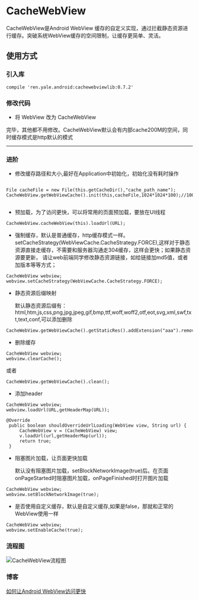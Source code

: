 # CacheWebView

  CacheWebView是Android WebView 缓存的自定义实现，通过拦截静态资源进行缓存。突破系统WebView缓存的空间限制，让缓存更简单、灵活。

## 使用方式

### 引入库

```
compile 'ren.yale.android:cachewebviewlib:0.7.2'
```

### 修改代码

 - 将 WebView 改为 CacheWebView

  完毕，其他都不用修改。CacheWebView默认会有内部cache200M的空间，同时缓存模式是http默认的模式

---

### 进阶

 - 修改缓存路径和大小,最好在Application中初始化，初始化没有耗时操作
 ```

File cacheFile = new File(this.getCacheDir(),"cache_path_name");
CacheWebView.getWebViewCache().init(this,cacheFile,1024*1024*100);//100M


 ```

- 预加载，为了访问更快，可以将常用的页面预加载，要放在UI线程

```
CacheWebView.cacheWebView(this).loadUrl(URL);

```

- 强制缓存，默认是普通缓存，http缓存模式一样。setCacheStrategy(WebViewCache.CacheStrategy.FORCE),这样对于静态资源直接走缓存，不需要和服务器沟通走304缓存，这样会更快；如果静态资源要更新，
请让web前端同学修改静态资源链接，如给链接加md5值，或者加版本等等方式；

```
CacheWebView webview;
webview.setCacheStrategy(WebViewCache.CacheStrategy.FORCE);

```


- 静态资源后缀映射

  默认静态资源后缀有：html,htm,js,css,png,jpg,jpeg,gif,bmp,ttf,woff,woff2,otf,eot,svg,xml,swf,txt,text,conf,可以添加删除

```
CacheWebView.getWebViewCache().getStaticRes().addExtension("aaa").removeExtension("bbb");
```

- 删除缓存

```
CacheWebView webview;
webview.clearCache();

```

或者

```
CacheWebView.getWebViewCache().clean();
```

- 添加header

```
CacheWebView webview;
webview.loadUrl(URL,getHeaderMap(URL));
```

```
@Override
 public boolean shouldOverrideUrlLoading(WebView view, String url) {
     CacheWebView v = (CacheWebView) view;
     v.loadUrl(url,getHeaderMap(url));
     return true;
 }
```

- 阻塞图片加载，让页面更快加载

  默认没有阻塞图片加载，setBlockNetworkImage(true)后。在页面onPageStarted时阻塞图片加载，onPageFinished时打开图片加载

```
CacheWebView webview;
webview.setBlockNetworkImage(true);
```

- 是否使用自定义缓存，默认是自定义缓存,如果是false，那就和正常的WebView使用一样

```
CacheWebView webview;
webview.setEnableCache(true);
```

### 流程图

![CacheWebView流程图](https://static.oschina.net/uploads/img/201709/27155537_DDjg.png?v=1)


### 博客

[如何让Android WebView访问更快](https://my.oschina.net/yale8848/blog/1544298)